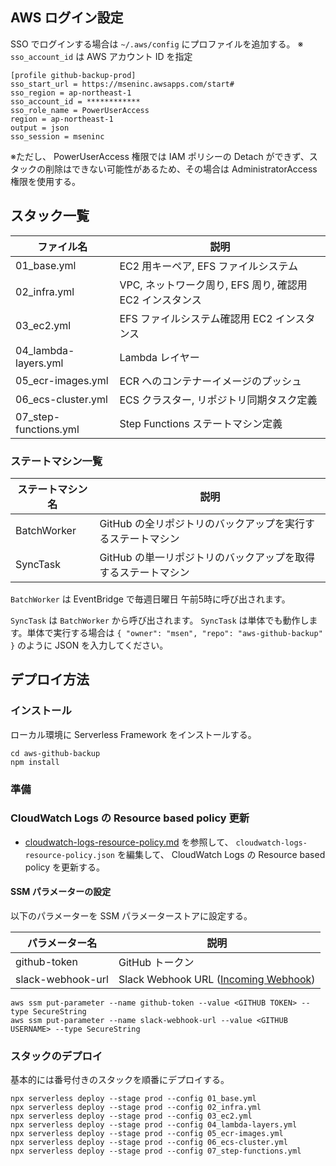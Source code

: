 

## AWS ログイン設定

SSO でログインする場合は `~/.aws/config` にプロファイルを追加する。
※ `sso_account_id` は AWS アカウント ID を指定

```
[profile github-backup-prod]
sso_start_url = https://mseninc.awsapps.com/start#
sso_region = ap-northeast-1
sso_account_id = ************
sso_role_name = PowerUserAccess
region = ap-northeast-1
output = json
sso_session = mseninc
```

※ただし、 PowerUserAccess 権限では IAM ポリシーの Detach ができず、スタックの削除はできない可能性があるため、その場合は AdministratorAccess 権限を使用する。

## スタック一覧

| ファイル名            | 説明                                                     |
| --------------------- | -------------------------------------------------------- |
| 01_base.yml           | EC2 用キーペア, EFS ファイルシステム                     |
| 02_infra.yml          | VPC, ネットワーク周り, EFS 周り, 確認用 EC2 インスタンス |
| 03_ec2.yml            | EFS ファイルシステム確認用 EC2 インスタンス              |
| 04_lambda-layers.yml  | Lambda レイヤー                                          |
| 05_ecr-images.yml     | ECR へのコンテナーイメージのプッシュ                     |
| 06_ecs-cluster.yml    | ECS クラスター, リポジトリ同期タスク定義                 |
| 07_step-functions.yml | Step Functions ステートマシン定義                        |

### ステートマシン一覧

| ステートマシン名 | 説明                                                          |
| ---------------- | ------------------------------------------------------------- |
| BatchWorker      | GitHub の全リポジトリのバックアップを実行するステートマシン   |
| SyncTask         | GitHub の単一リポジトリのバックアップを取得するステートマシン |

`BatchWorker` は EventBridge で毎週日曜日 午前5時に呼び出されます。

`SyncTask` は `BatchWorker` から呼び出されます。 `SyncTask` は単体でも動作します。単体で実行する場合は `{ "owner": "msen", "repo": "aws-github-backup" }` のように JSON を入力してください。

## デプロイ方法

### インストール

ローカル環境に Serverless Framework をインストールする。

```
cd aws-github-backup
npm install
```

### 準備

### CloudWatch Logs の Resource based policy 更新

- [cloudwatch-logs-resource-policy.md](cloudwatch-logs-resource-policy.md) を参照して、 `cloudwatch-logs-resource-policy.json` を編集して、 CloudWatch Logs の Resource based policy を更新する。

#### SSM パラメーターの設定

以下のパラメーターを SSM パラメーターストアに設定する。

| パラメーター名    | 説明                                                                                                                       |
| ----------------- | -------------------------------------------------------------------------------------------------------------------------- |
| github-token      | GitHub トークン                                                                                                            |
| slack-webhook-url | Slack Webhook URL ([Incoming Webhook](https://mseninc.slack.com/apps/A0F7XDUAZ--incoming-webhook-?tab=settings&next_id=0)) |

```
aws ssm put-parameter --name github-token --value <GITHUB TOKEN> --type SecureString
aws ssm put-parameter --name slack-webhook-url --value <GITHUB USERNAME> --type SecureString
```

### スタックのデプロイ

基本的には番号付きのスタックを順番にデプロイする。

```
npx serverless deploy --stage prod --config 01_base.yml
npx serverless deploy --stage prod --config 02_infra.yml
npx serverless deploy --stage prod --config 03_ec2.yml
npx serverless deploy --stage prod --config 04_lambda-layers.yml
npx serverless deploy --stage prod --config 05_ecr-images.yml
npx serverless deploy --stage prod --config 06_ecs-cluster.yml
npx serverless deploy --stage prod --config 07_step-functions.yml
```
